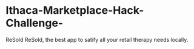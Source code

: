 # Ithaca-Marketplace-Hack-Challenge-

ReSold
ReSold, the best app to satify all your retail therapy needs locally.
